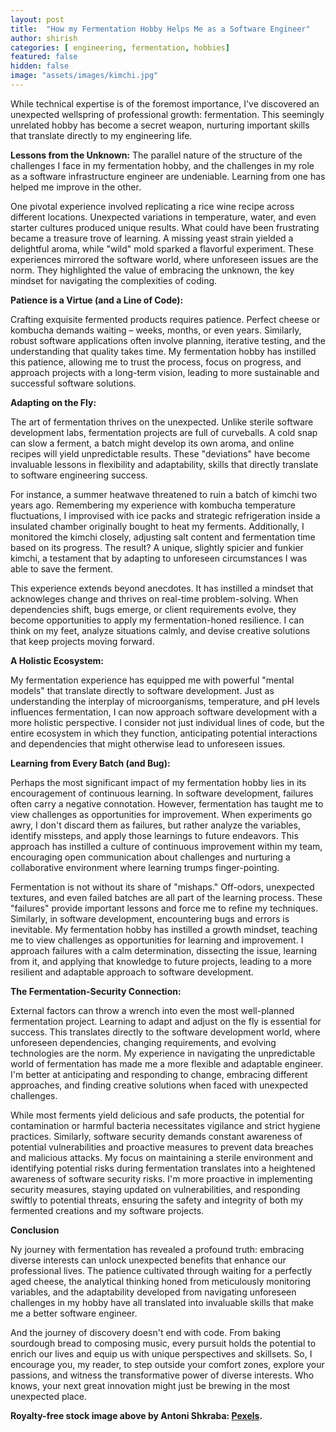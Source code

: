 ```yaml
---
layout: post
title:  "How my Fermentation Hobby Helps Me as a Software Engineer"
author: shirish
categories: [ engineering, fermentation, hobbies]
featured: false
hidden: false
image: "assets/images/kimchi.jpg"
---
```


While technical expertise is of the foremost importance, I've discovered an unexpected wellspring of professional growth: fermentation. This seemingly unrelated hobby has become a secret weapon, nurturing important skills that translate directly to my engineering life.

**Lessons from the Unknown:**
The parallel nature of the structure of the challenges I face in my fermentation hobby, and the challenges in my role as a software infrastructure engineer are undeniable. Learning from one has helped me improve in the other.

One pivotal experience involved replicating a rice wine recipe across different locations. Unexpected variations in temperature, water, and even starter cultures produced unique results. What could have been frustrating became a treasure trove of learning. A missing yeast strain yielded a delightful aroma, while "wild" mold sparked a flavorful experiment. These experiences mirrored the software world, where unforeseen issues are the norm. They highlighted the value of embracing the unknown, the key mindset for navigating the complexities of coding.

**Patience is a Virtue (and a Line of Code):**

Crafting exquisite fermented products requires patience. Perfect cheese or kombucha demands waiting – weeks, months, or even years. Similarly, robust software applications often involve planning, iterative testing, and the understanding that quality takes time. My fermentation hobby has instilled this patience, allowing me to trust the process, focus on progress, and approach projects with a long-term vision, leading to more sustainable and successful software solutions.  

**Adapting on the Fly:**

The art of fermentation thrives on the unexpected. Unlike sterile software development labs, fermentation projects are full of curveballs. A cold snap can slow a ferment, a batch might develop its own aroma, and online recipes will yield unpredictable results. These "deviations" have become invaluable lessons in flexibility and adaptability, skills that directly translate to software engineering success.

For instance, a summer heatwave threatened to ruin a batch of kimchi two years ago. Remembering my experience with kombucha temperature fluctuations, I improvised with ice packs and strategic refrigeration inside a insulated chamber originally bought to heat my ferments. Additionally, I monitored the kimchi closely, adjusting salt content and fermentation time based on its progress. The result? A unique, slightly spicier and funkier kimchi, a testament that by adapting to unforeseen circumstances I was able to save the ferment.

This experience extends beyond anecdotes. It has instilled a mindset that acknowleges change and thrives on real-time problem-solving. When dependencies shift, bugs emerge, or client requirements evolve, they become opportunities to apply my fermentation-honed resilience. I can think on my feet, analyze situations calmly, and devise creative solutions that keep projects moving forward.

**A Holistic Ecosystem:**

My fermentation experience has equipped me with powerful "mental models" that translate directly to software development. Just as understanding the interplay of microorganisms, temperature, and pH levels influences fermentation, I can now approach software development with a more holistic perspective. I consider not just individual lines of code, but the entire ecosystem in which they function, anticipating potential interactions and dependencies that might otherwise lead to unforeseen issues.  

**Learning from Every Batch (and Bug):**

Perhaps the most significant impact of my fermentation hobby lies in its encouragement of continuous learning. In software development, failures often carry a negative connotation. However, fermentation has taught me to view challenges as opportunities for improvement. When experiments go awry, I don't discard them as failures, but rather analyze the variables, identify missteps, and apply those learnings to future endeavors. This approach has instilled a culture of continuous improvement within my team, encouraging open communication about challenges and nurturing a collaborative environment where learning trumps finger-pointing.

Fermentation is not without its share of "mishaps." Off-odors, unexpected textures, and even failed batches are all part of the learning process. These "failures" provide important lessons and force me to refine my techniques. Similarly, in software development, encountering bugs and errors is inevitable. My fermentation hobby has instilled a growth mindset, teaching me to view challenges as opportunities for learning and improvement. I approach failures with a calm determination, dissecting the issue, learning from it, and applying that knowledge to future projects, leading to a more resilient and adaptable approach to software development.


**The Fermentation-Security Connection:**

External factors can throw a wrench into even the most well-planned fermentation project. Learning to adapt and adjust on the fly is essential for success. This translates directly to the software development world, where unforeseen dependencies, changing requirements, and evolving technologies are the norm. My experience in navigating the unpredictable world of fermentation has made me a more flexible and adaptable engineer. I'm better at anticipating and responding to change, embracing different approaches, and finding creative solutions when faced with unexpected challenges.

While most ferments yield delicious and safe products, the potential for contamination or harmful bacteria necessitates vigilance and strict hygiene practices. Similarly, software security demands constant awareness of potential vulnerabilities and proactive measures to prevent data breaches and malicious attacks. My focus on maintaining a sterile environment and identifying potential risks during fermentation translates into a heightened awareness of software security risks. I'm more proactive in implementing security measures, staying updated on vulnerabilities, and responding swiftly to potential threats, ensuring the safety and integrity of both my fermented creations and my software projects.

**Conclusion**

Ny journey with fermentation has revealed a profound truth: embracing diverse interests can unlock unexpected benefits that enhance our professional lives. The patience cultivated through waiting for a perfectly aged cheese, the analytical thinking honed from meticulously monitoring variables, and the adaptability developed from navigating unforeseen challenges in my hobby have all translated into invaluable skills that make me a better software engineer.

And the journey of discovery doesn't end with code. From baking sourdough bread to composing music, every pursuit holds the potential to enrich our lives and equip us with unique perspectives and skillsets. So, I encourage you, my reader, to step outside your comfort zones, explore your passions, and witness the transformative power of diverse interests. Who knows, your next great innovation might just be brewing in the most unexpected place.

__Royalty-free stock image above by Antoni Shkraba: [Pexels](https://www.pexels.com/photo/clear-glass-jar-with-kimchi-beside-the-wooden-chopsticks-6823267/).__